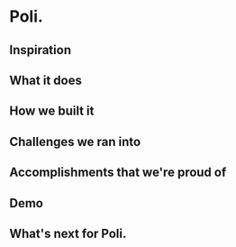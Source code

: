 # Poli.

## Inspiration

## What it does

## How we built it

## Challenges we ran into

## Accomplishments that we're proud of 

## Demo

## What's next for Poli.